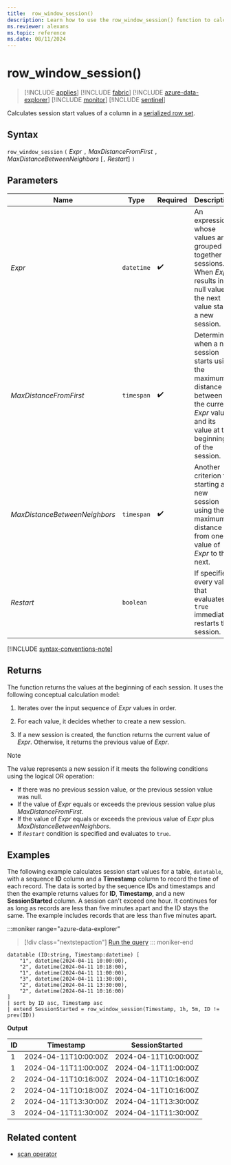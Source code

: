 ```yaml
---
title:  row_window_session()
description: Learn how to use the row_window_session() function to calculate session start values of a column in a serialized row set.
ms.reviewer: alexans
ms.topic: reference
ms.date: 08/11/2024
---
```

# row_window_session()

> [!INCLUDE [applies](../includes/applies-to-version/applies.md)] [!INCLUDE [fabric](../includes/applies-to-version/fabric.md)] [!INCLUDE [azure-data-explorer](../includes/applies-to-version/azure-data-explorer.md)] [!INCLUDE [monitor](../includes/applies-to-version/monitor.md)] [!INCLUDE [sentinel](../includes/applies-to-version/sentinel.md)]

Calculates session start values of a column in a [serialized row set](window-functions.md#serialized-row-set).

## Syntax

`row_window_session` `(` *Expr* `,` *MaxDistanceFromFirst* `,` *MaxDistanceBetweenNeighbors* [`,` *Restart*] `)`

## Parameters

| Name | Type | Required | Description |
|--|--|--|--|
|*Expr* | `datetime` | :heavy_check_mark: | An expression whose values are grouped together in sessions. When *Expr* results in a null value, the next value starts a new session. |
|*MaxDistanceFromFirst* | `timespan` | :heavy_check_mark: | Determines when a new session starts using the maximum distance between the current *Expr* value and its value at the beginning of the session. |
|*MaxDistanceBetweenNeighbors*| `timespan` | :heavy_check_mark: | Another criterion for starting a new session using the maximum distance from one value of *Expr* to the next. |
| *Restart* |`boolean` | | If specified, every value that evaluates to `true` immediately restarts the session. |

[!INCLUDE [syntax-conventions-note](../includes/syntax-conventions-note.md)]

## Returns

The function returns the values at the beginning of each session. It uses the following conceptual calculation model:

1. Iterates over the input sequence of *Expr* values in order.

1. For each value, it decides whether to create a new session.

1. If a new session is created, the function returns the current value of *Expr*. Otherwise, it returns the previous value of *Expr*.

>[!NOTE]
>The value represents a new session if it meets the following conditions using the logical OR operation:
>
>* If there was no previous session value, or the previous session value was null.
>* If the value of *Expr* equals or exceeds the previous session value plus
  *MaxDistanceFromFirst*.
>* If the value of *Expr* equals or exceeds the previous value of *Expr*
  plus *MaxDistanceBetweenNeighbors*.
>* If *`Restart`* condition is specified and evaluates to `true`.

## Examples

The following example calculates session start values for a table, `datatable`, with a sequence **ID** column and a **Timestamp** column to record the time of each record. The data is sorted by the sequence IDs and timestamps and then the example returns values for **ID**, **Timestamp**, and a new **SessionStarted** column. A session can't exceed one hour. It continues for as long as records are less than five minutes apart and the ID stays the same. The example includes records that are less than five minutes apart.

:::moniker range="azure-data-explorer"
> [!div class="nextstepaction"]
> <a href="https://dataexplorer.azure.com/clusters/kvc-z5jd0tu7q3s9b5vyt8.northeurope/databases/TestDatabase?query=H4sIAAAAAAAAA42QwQqDMAyG7z5F5kmhQqtuDMGbF8%2FuNsaoa9kKs0ob5gZ7%2BLXIhjsIJoGQ5sufEsHReXuXENVVYdEofSVwUJ20yLuhEBwluiqGYwDOQhYS%2BD5GKU3zhOYJY8BoQX3EZOLSZY7tZ9yiHvvXy5a5bNXebCXn%2FrfzXHAK3mB7g9C%2BoK6A28vsML50fflEqQU00lrV6wa5QSmgBNOP51Fp4ZKdetFvlAC7Edh2xKtuShiMfLjjx%2FEHCP%2BU4YwBAAA%3D" target="_blank">Run the query</a>
::: moniker-end

```kusto
datatable (ID:string, Timestamp:datetime) [
    "1", datetime(2024-04-11 10:00:00),
    "2", datetime(2024-04-11 10:18:00),
    "1", datetime(2024-04-11 11:00:00),
    "3", datetime(2024-04-11 11:30:00),
    "2", datetime(2024-04-11 13:30:00),
    "2", datetime(2024-04-11 10:16:00)
]
| sort by ID asc, Timestamp asc
| extend SessionStarted = row_window_session(Timestamp, 1h, 5m, ID != prev(ID))
```

**Output**

|ID |Timestamp |SessionStarted |
|---------|---------|---------|
|1 | 2024-04-11T10:00:00Z | 2024-04-11T10:00:00Z|
|1 | 2024-04-11T11:00:00Z | 2024-04-11T11:00:00Z|
|2 | 2024-04-11T10:16:00Z| 2024-04-11T10:16:00Z|
|2 | 2024-04-11T10:18:00Z| 2024-04-11T10:16:00Z|
|2 | 2024-04-11T13:30:00Z| 2024-04-11T13:30:00Z|
|3 | 2024-04-11T11:30:00Z| 2024-04-11T11:30:00Z|

## Related content

* [scan operator](scan-operator.md)
